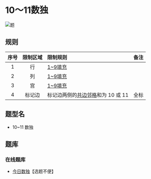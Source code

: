 # 10～11数独
<!-- START doctoc generated TOC please keep comment here to allow auto update -->
<!-- DON'T EDIT THIS SECTION, INSTEAD RE-RUN doctoc TO UPDATE -->

<!-- END doctoc generated TOC please keep comment here to allow auto update -->

![题](https://cn.sudoku.today/pic/02/c1011/46612_32126.png)

## 规则

| 序号  | 限制区域 | 限制规则                   | 备注  |
|:---:|:----:|:-----------------------|:---:|
|  1  |  行   | [1~9填充]                |     |
|  2  |  列   | [1~9填充]                |     |
|  3  |  宫   | [1~9填充]                |     |
|  4  | 标记边  | 标记边两侧的[共边邻格]和为 10 或 11 | 全标  |

## 题型名

- 10~11 数独

## 题库

### 在线题库

- [今日数独]【选题不便】

[1~9填充]: ../../../../../rules/rules.md#1to9填充

[共边邻格]: ../../../../../rules/rules.md#共边邻格

[今日数独]: https://cn.sudoku.today/g-ten-eleven-sudoku/
